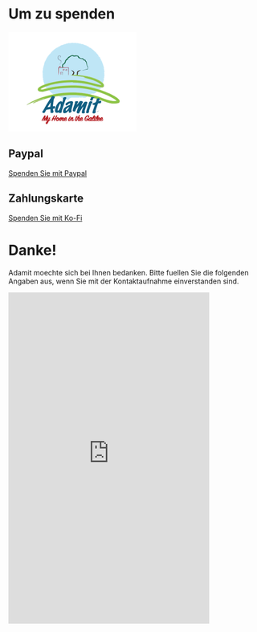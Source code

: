 # Um zu spenden
![](./images/logo_eng.png "Adamit adamit logo")

## Paypal
[Spenden Sie mit Paypal](https://paypal.me/kibutzadamit)
## Zahlungskarte
[Spenden Sie mit Ko-Fi](https://ko-fi.com/adamit)
# Danke!
Adamit moechte sich bei Ihnen bedanken.
Bitte fuellen Sie die folgenden Angaben aus, wenn Sie mit der Kontaktaufnahme einverstanden sind.
<iframe src="https://docs.google.com/forms/d/e/1FAIpQLScr7e463h-lTeHYTn8NxN2LUKPfoWnxZiod7Ub4dsbtlnICvg/viewform?embedded=true" width="400" height="660" frameborder="0" marginheight="0" marginwidth="0">Loading…</iframe>